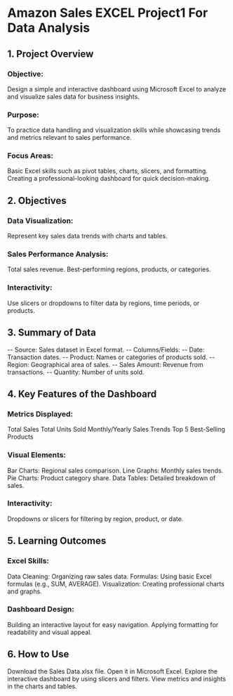 # Amazon Sales EXCEL Project1 For Data Analysis


## 1. Project Overview
### Objective:
Design a simple and interactive dashboard using Microsoft Excel to analyze and visualize sales data for business insights.
### Purpose:
To practice data handling and visualization skills while showcasing trends and metrics relevant to sales performance.
### Focus Areas:
Basic Excel skills such as pivot tables, charts, slicers, and formatting.
Creating a professional-looking dashboard for quick decision-making.
## 2. Objectives
### Data Visualization:
Represent key sales data trends with charts and tables.
### Sales Performance Analysis:
Total sales revenue.
Best-performing regions, products, or categories.
### Interactivity:
Use slicers or dropdowns to filter data by regions, time periods, or products.
## 3. Summary of Data
-- Source: Sales dataset in Excel format.
-- Columns/Fields:
-- Date: Transaction dates.
-- Product: Names or categories of products sold.
-- Region: Geographical area of sales.
-- Sales Amount: Revenue from transactions.
-- Quantity: Number of units sold.

## 4. Key Features of the Dashboard

### Metrics Displayed:
Total Sales
Total Units Sold
Monthly/Yearly Sales Trends
Top 5 Best-Selling Products

### Visual Elements:
Bar Charts: Regional sales comparison.
Line Graphs: Monthly sales trends.
Pie Charts: Product category share.
Data Tables: Detailed breakdown of sales.
### Interactivity:
Dropdowns or slicers for filtering by region, product, or date.
## 5. Learning Outcomes
### Excel Skills:
Data Cleaning: Organizing raw sales data.
Formulas: Using basic Excel formulas (e.g., SUM, AVERAGE).
Visualization: Creating professional charts and graphs.
### Dashboard Design:
Building an interactive layout for easy navigation.
Applying formatting for readability and visual appeal.

## 6. How to Use
Download the Sales Data.xlsx file.
Open it in Microsoft Excel.
Explore the interactive dashboard by using slicers and filters.
View metrics and insights in the charts and tables.
